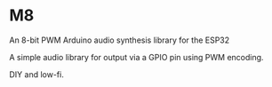 # M8
An 8-bit PWM Arduino audio synthesis library for the ESP32

A simple audio library for output via a GPIO pin using PWM encoding.

DIY and low-fi.
